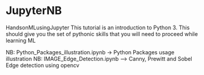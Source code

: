 # JupyterNB
HandsonMLusingJupyter
This tutorial is an introduction to Python 3. This should give you the set of pythonic skills that you will need to proceed while learning ML


NB: Python_Packages_illustration.ipynb -> Python Packages usage illustration
NB: IMAGE_Edge_Detection.ipynb --> Canny, Prewitt and Sobel Edge detection using opencv
